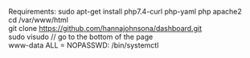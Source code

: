 Requirements:
sudo apt-get install php7.4-curl php-yaml php apache2 </br>
cd /var/www/html </br>
git clone https://github.com/hannajohnsona/dashboard.git </br>
sudo visudo // go to the bottom of the page</br>
www-data ALL = NOPASSWD: /bin/systemctl</br>
